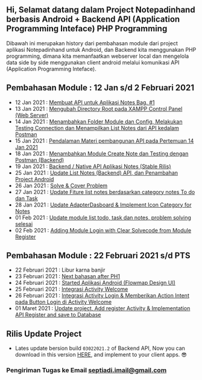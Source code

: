 ## Hi, Selamat datang dalam Project Notepadinhand berbasis Android + Backend API (Application Programming Inteface) PHP Programming
Dibawah ini merupakan history dari pembahasan module dari project aplikasi Notepadinhand untuk Android, dan Backend kita menggunakan PHP programming, dimana kita memanfaatkan webserver local dan mengelola data side by side menggunakan client android melalui komunikasi API (Application Programming Inteface).

## Pembahasan Module : 12 Jan s/d 2 Februari 2021
* 12 Jan 2021 : <a href="https://github.com/eljitech/notepadinhand/wiki/History-12-Januari---2-Februari-2021#12-jan-2021--membuat-api-untuk-aplikasi-notes-bag-1">Membuat API untuk Aplikasi Notes Bag. #1</a>
* 13 Jan 2021 : <a href="https://github.com/eljitech/notepadinhand/wiki/History-12-Januari---2-Februari-2021#13-jan-2021--mengubah-directory-root-pada-xampp-control-panel-web-server">Mengubah Directory Root pada XAMPP Control Panel (Web Server)</a>
* 14 Jan 2021 : <a href="https://github.com/eljitech/notepadinhand/wiki/History-12-Januari---2-Februari-2021#14-jan-2021--menambahkan-folder-module-dan-config-melakukan-testing-connection-dan-menampilkan-list-notes-dari-api-kedalam-postman">Menambahkan Folder Module dan Config, Melakukan Testing Connection dan Menampilkan List Notes dari API kedalam Postman</a>
* 15 Jan 2021 : <a href="https://github.com/eljitech/notepadinhand/wiki/History-12-Januari---2-Februari-2021#15-jan-2021--pendalaman-materi-pembangunan-api-pada-pertemuan-14-jan-2021">Pendalaman Materi pembangunan API pada Pertemuan 14 Jan 2021</a>
* 18 Jan 2021 : <a href="https://github.com/eljitech/notepadinhand/wiki/History-12-Januari---2-Februari-2021#18-jan-2021--menambahkan-module-create-note-dan-testing-dengan-postman-backend">Menambahkan Module Create Note dan Testing dengan Postman (Backend)</a>
* 19 Jan 2021 : <a href="https://github.com/eljitech/notepadinhand/wiki/History-12-Januari---2-Februari-2021#19-jan-2021--backend--native-api-aplikasi-notes-stable-rilis">Backend / Native API Aplikasi Notes (Stable Rilis)</a>
* 25 Jan 2021 : <a href="https://github.com/eljitech/notepadinhand/wiki/History-12-Januari---2-Februari-2021#25-jan-2021--update-list-notes-backend-api-dan-penambahan-project-android">Update List Notes (Backend) API, dan Penambahan Project Android</a>
* 26 Jan 2021 : <a href="https://github.com/eljitech/notepadinhand/wiki/History-12-Januari---2-Februari-2021#26-jan-2021--solve--cover-problem">Solve & Cover Problem</a>
* 27 Jan 2021 : <a href="https://github.com/eljitech/notepadinhand/wiki/History-12-Januari---2-Februari-2021#27-jan-2021--update-fiture-list-notes-berdasarkan-category-notes-to-do-dan-task">Update Fiture list notes berdasarkan category notes To do dan Task</a>
* 28 Jan 2021 : <a href="https://github.com/eljitech/notepadinhand/wiki/History-12-Januari---2-Februari-2021#28-jan-2021--update-adapterdasboard--implement-icon-category-for-notes">Update AdapterDasboard & Implement Icon Category for Notes</a>
* 01 Feb 2021 : <a href="https://github.com/eljitech/notepadinhand/wiki/History-12-Januari---2-Februari-2021#01-feb-2021--update-module-list-todo-task-dan-notes-problem-solving-selesai">Update module list todo, task dan notes, problem solving selesai</a>
* 02 Feb 2021 : <a href="https://github.com/eljitech/notepadinhand/wiki/History-12-Januari---2-Februari-2021#02-feb-2021--adding-module-login-with-clear-solvecode-from-module-register">Adding Module Login with Clear Solvecode from Module Register</a>

## Pembahasan Module : 22 Februari 2021 s/d PTS
* 22 Februari 2021 : Libur karna banjir
* 23 Februari 2021 : <a href="https://github.com/eljitech/notepadinhand/wiki/History-22-Februari-2021-s-d-PTS#23-februari-2021--next-bahasan-after-ph1">Next bahasan after PH1</a>
* 24 Februari 2021 : <a href="https://github.com/eljitech/notepadinhand/wiki/History-22-Februari-2021-s-d-PTS#24-februari-2021--started-aplikasi-android">Started Aplikasi Android (Flowmap Design UI)</a>
* 25 Februari 2021 : <a href="https://github.com/eljitech/notepadinhand/wiki/History-22-Februari-2021-s-d-PTS#25-februari-2021--integrasi-activity-welcome">Integrasi Activity Welcome</a>
* 26 Februari 2021 : <a href="https://github.com/eljitech/notepadinhand/wiki/History-22-Februari-2021-s-d-PTS#26-februari-2021--integrasi-activity-login--memberikan-action-intent-pada-button-login-di-activity-welcome">Integrasi Activity Login & Memberikan Action Intent pada Button Login di Activity Welcome</a>
* 01 Maret 2021 : <a href="https://github.com/eljitech/notepadinhand/wiki/History-22-Februari-2021-s-d-PTS/_edit#01-maret-2021--update-project-add-register-activity--implementation-api-register-and-save-to-database">Update project, Add register Activity & Implementation API Register and save to Database</a>

## Rilis Update Project
<!-- * <a href="https://github.com/eljitech/notepadinhand/releases/tag/150121.2">Pertemuan Terakhir 15 Januari 2021</a> : Update project Native API sudah dapat menampilkan output dari request yang diminta oleh client melalui Postman app. (<i>Unstable</i>) -->

<!-- * <a href="https://github.com/eljitech/notepadinhand/releases/tag/190121.2">Stable Rilis Backend Aplikasi Notes</a> : Ready for develop with client apps. (<b>Stable Now, Download and install in your local server</b>) -->

* Lates update bersion build `03022021.2` of Backend API, Now you can download in this version <a href="https://github.com/eljitech/notepadinhand/releases/tag/03022021.2">HERE</a>, and implement to your client apps. 😎

### Pengiriman Tugas ke Email septiadi.imail@gmail.com
